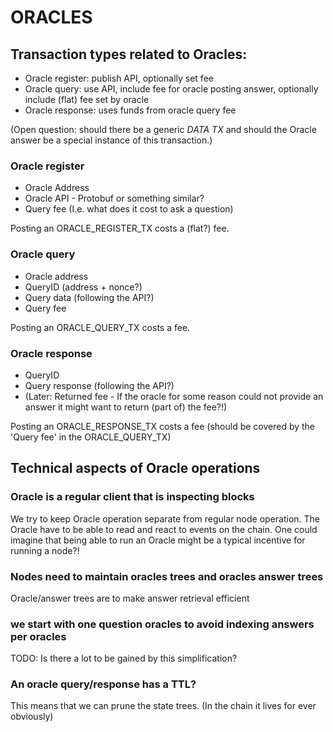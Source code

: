 # ORACLES

## Transaction types related to Oracles:
  - Oracle register: publish API, optionally set fee
  - Oracle query: use API, include fee for oracle posting answer, optionally
  include (flat) fee set by oracle
  - Oracle response: uses funds from oracle query fee

(Open question: should there be a generic _DATA TX_ and should the Oracle
answer be a special instance of this transaction.)

### Oracle register
  - Oracle Address
  - Oracle API - Protobuf or something similar?
  - Query fee (I.e. what does it cost to ask a question)

Posting an ORACLE_REGISTER_TX costs a (flat?) fee.

### Oracle query
  - Oracle address
  - QueryID (address + nonce?)
  - Query data (following the API?)
  - Query fee

Posting an ORACLE_QUERY_TX costs a fee.

### Oracle response
  - QueryID
  - Query response (following the API?)
  - (Later: Returned fee - If the oracle for some reason could not provide an
  answer it might want to return (part of) the fee?!)

Posting an ORACLE_RESPONSE_TX costs a fee (should be covered by the 'Query fee'
in the ORACLE_QUERY_TX)

## Technical aspects of Oracle operations

### Oracle is a regular client that is inspecting blocks

We try to keep Oracle operation separate from regular node operation. The
Oracle have to be able to read and react to events on the chain. One could
imagine that being able to run an Oracle might be a typical incentive for
running a node?!

### Nodes need to maintain oracles trees and oracles answer trees

Oracle/answer trees are to make answer retrieval efficient

### we start with one question oracles to avoid indexing answers per oracles

TODO: Is there a lot to be gained by this simplification?

### An oracle query/response has a TTL?

This means that we can prune the state trees. (In the chain it lives for ever
obviously)
